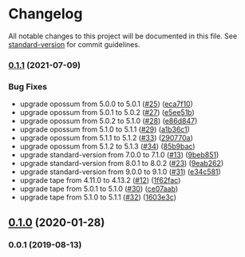 # Changelog

All notable changes to this project will be documented in this file. See [standard-version](https://github.com/conventional-changelog/standard-version) for commit guidelines.

### [0.1.1](https://github.com/nodeshift/opossum-hystrix/compare/v0.1.0...v0.1.1) (2021-07-09)


### Bug Fixes

* upgrade opossum from 5.0.0 to 5.0.1 ([#25](https://github.com/nodeshift/opossum-hystrix/issues/25)) ([eca7f10](https://github.com/nodeshift/opossum-hystrix/commit/eca7f10c1a540121b65d046686b1f8735a062f56))
* upgrade opossum from 5.0.1 to 5.0.2 ([#27](https://github.com/nodeshift/opossum-hystrix/issues/27)) ([e5ee51b](https://github.com/nodeshift/opossum-hystrix/commit/e5ee51b93a102b3e71f7ea2e1fa2bc3a40f5eeb7))
* upgrade opossum from 5.0.2 to 5.1.0 ([#28](https://github.com/nodeshift/opossum-hystrix/issues/28)) ([e86d847](https://github.com/nodeshift/opossum-hystrix/commit/e86d8474189d568bfa1efa05158f8c8e222ac0ae))
* upgrade opossum from 5.1.0 to 5.1.1 ([#29](https://github.com/nodeshift/opossum-hystrix/issues/29)) ([a1b36c1](https://github.com/nodeshift/opossum-hystrix/commit/a1b36c1be4c572b7b017ee346539010b1223cfc2))
* upgrade opossum from 5.1.1 to 5.1.2 ([#33](https://github.com/nodeshift/opossum-hystrix/issues/33)) ([290770a](https://github.com/nodeshift/opossum-hystrix/commit/290770aafbffe0587c3dfae9eb9b745e341d3549))
* upgrade opossum from 5.1.2 to 5.1.3 ([#34](https://github.com/nodeshift/opossum-hystrix/issues/34)) ([85b9bac](https://github.com/nodeshift/opossum-hystrix/commit/85b9bac116f0a4e0486d8d234b5515be8b6a81c1))
* upgrade standard-version from 7.0.0 to 7.1.0 ([#13](https://github.com/nodeshift/opossum-hystrix/issues/13)) ([9beb851](https://github.com/nodeshift/opossum-hystrix/commit/9beb851335a0b39950d088ab355291a6633aeccf))
* upgrade standard-version from 8.0.1 to 8.0.2 ([#23](https://github.com/nodeshift/opossum-hystrix/issues/23)) ([9eab262](https://github.com/nodeshift/opossum-hystrix/commit/9eab262103334d916beb852fe4decf0c2881aa20))
* upgrade standard-version from 9.0.0 to 9.1.0 ([#31](https://github.com/nodeshift/opossum-hystrix/issues/31)) ([e34c581](https://github.com/nodeshift/opossum-hystrix/commit/e34c581c9bdd9f4039eeb69a171f4a97bc719c36))
* upgrade tape from 4.11.0 to 4.13.2 ([#12](https://github.com/nodeshift/opossum-hystrix/issues/12)) ([1f62fac](https://github.com/nodeshift/opossum-hystrix/commit/1f62fac526ef313abff27f119046a0640ff42df0))
* upgrade tape from 5.0.1 to 5.1.0 ([#30](https://github.com/nodeshift/opossum-hystrix/issues/30)) ([ce07aab](https://github.com/nodeshift/opossum-hystrix/commit/ce07aab81d22353059494c9007864f04cecf4df3))
* upgrade tape from 5.1.0 to 5.1.1 ([#32](https://github.com/nodeshift/opossum-hystrix/issues/32)) ([1603e3c](https://github.com/nodeshift/opossum-hystrix/commit/1603e3cf20619b99f66e19e1117e63f8a437180c))

## [0.1.0](https://github.com/lholmquist/opossum-hystrix/compare/v0.0.1...v0.1.0) (2020-01-28)

### 0.0.1 (2019-08-13)
